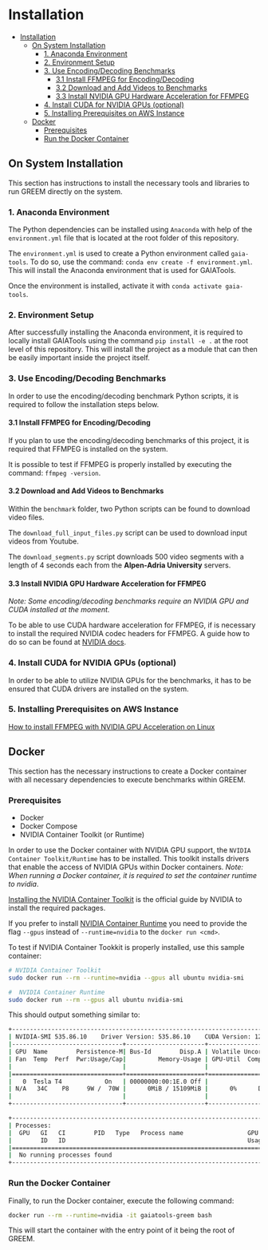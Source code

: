 # Installation

- [Installation](#installation)
  - [On System Installation](#on-system-installation)
    - [1. Anaconda Environment](#1-anaconda-environment)
    - [2. Environment Setup](#2-environment-setup)
    - [3. Use Encoding/Decoding Benchmarks](#3-use-encodingdecoding-benchmarks)
      - [3.1 Install FFMPEG for Encoding/Decoding](#31-install-ffmpeg-for-encodingdecoding)
      - [3.2 Download and Add Videos to Benchmarks](#32-download-and-add-videos-to-benchmarks)
      - [3.3 Install NVIDIA GPU Hardware Acceleration for FFMPEG](#33-install-nvidia-gpu-hardware-acceleration-for-ffmpeg)
    - [4. Install CUDA for NVIDIA GPUs (optional)](#4-install-cuda-for-nvidia-gpus-optional)
    - [5. Installing Prerequisites on AWS Instance](#5-installing-prerequisites-on-aws-instance)
  - [Docker](#docker)
    - [Prerequisites](#prerequisites)
    - [Run the Docker Container](#run-the-docker-container)

## On System Installation

This section has instructions to install the necessary tools and libraries to run GREEM directly on the system.

### 1. Anaconda Environment

The Python dependencies can be installed using `Anaconda` with help of the `environment.yml` file that is located at the root folder of this repository.

The `environment.yml` is used to create a Python environment called `gaia-tools`.
To do so, use the command: `conda env create -f environment.yml`.
This will install the Anaconda environment that is used for GAIATools.

Once the environment is installed, activate it with `conda activate gaia-tools`.

### 2. Environment Setup

After successfully installing the Anaconda environment, it is required to locally install GAIATools using the command `pip install -e .` at the root level of this repository. This will install the project as a module that can then be easily important inside the project itself.

### 3. Use Encoding/Decoding Benchmarks

In order to use the encoding/decoding benchmark Python scripts, it is required to follow the installation steps below.

#### 3.1 Install FFMPEG for Encoding/Decoding

If you plan to use the encoding/decoding benchmarks of this project, it is required that FFMPEG is installed on the system.

It is possible to test if FFMPEG is properly installed by executing the command: `ffmpeg -version`.

#### 3.2 Download and Add Videos to Benchmarks

Within the `benchmark` folder, two Python scripts can be found to download video files.

The `download_full_input_files.py` script can be used to download input videos from Youtube.

The `download_segments.py` script downloads 500 video segments with a length of 4 seconds each from the **Alpen-Adria University** servers.

#### 3.3 Install NVIDIA GPU Hardware Acceleration for FFMPEG

*Note: Some encoding/decoding benchmarks require an NVIDIA GPU and CUDA installed at the moment.*

To be able to use CUDA hardware acceleration for FFMPEG, if is necessary to install the required NVIDIA codec headers for FFMPEG.
A guide how to do so can be found at [NVIDIA docs](https://docs.nvidia.com/video-technologies/video-codec-sdk/12.0/ffmpeg-with-nvidia-gpu/index.html).

### 4. Install CUDA for NVIDIA GPUs (optional)

In order to be able to utilize NVIDIA GPUs for the benchmarks, it has to be ensured that CUDA drivers are installed on the system.

### 5. Installing Prerequisites on AWS Instance

[How to install FFMPEG with NVIDIA GPU Acceleration on Linux](https://www.cyberciti.biz/faq/how-to-install-ffmpeg-with-nvidia-gpu-acceleration-on-linux/)

## Docker

This section has the necessary instructions to create a Docker container with all necessary dependencies to execute benchmarks within GREEM.

### Prerequisites

- Docker
- Docker Compose
- NVIDIA Container Toolkit (or Runtime)

In order to use the Docker container with NVIDIA GPU support, the `NVIDIA Container Toolkit/Runtime` has to be installed.
This toolkit installs drivers that enable the access of NVIDIA GPUs within Docker containers.
*Note: When running a Docker container, it is required to set the container runtime to nvidia*.

[Installing the NVIDIA Container Toolkit](https://docs.nvidia.com/datacenter/cloud-native/container-toolkit/1.14.4/install-guide.html) is the official guide by NVIDIA to install the required packages.

If you prefer to install [NVIDIA Container Runtime](https://docs.docker.com/config/containers/resource_constraints/#gpu) you need to provide the flag `--gpus` instead of `--runtime=nvidia` to the `docker run <cmd>`.

To test if NVIDIA Container Tookkit is properly installed, use this sample container:

 ```bash
# NVIDIA Container Toolkit  
sudo docker run --rm --runtime=nvidia --gpus all ubuntu nvidia-smi

#  NVIDIA Container Runtime
sudo docker run --rm --gpus all ubuntu nvidia-smi
 ```

This should output something similar to:

```bash
+-----------------------------------------------------------------------------+
| NVIDIA-SMI 535.86.10    Driver Version: 535.86.10    CUDA Version: 12.2     |
|-------------------------------+----------------------+----------------------+
| GPU  Name        Persistence-M| Bus-Id        Disp.A | Volatile Uncorr. ECC |
| Fan  Temp  Perf  Pwr:Usage/Cap|         Memory-Usage | GPU-Util  Compute M. |
|                               |                      |               MIG M. |
|===============================+======================+======================|
|   0  Tesla T4            On   | 00000000:00:1E.0 Off |                    0 |
| N/A   34C    P8     9W /  70W |      0MiB / 15109MiB |      0%      Default |
|                               |                      |                  N/A |
+-------------------------------+----------------------+----------------------+

+-----------------------------------------------------------------------------+
| Processes:                                                                  |
|  GPU   GI   CI        PID   Type   Process name                  GPU Memory |
|        ID   ID                                                   Usage      |
|=============================================================================|
|  No running processes found                                                 |
+-----------------------------------------------------------------------------+
```

### Run the Docker Container

Finally, to run the Docker container, execute the following command:

```bash
docker run --rm --runtime=nvidia -it gaiatools-greem bash
```

This will start the container with the entry point of it being the root of GREEM.
